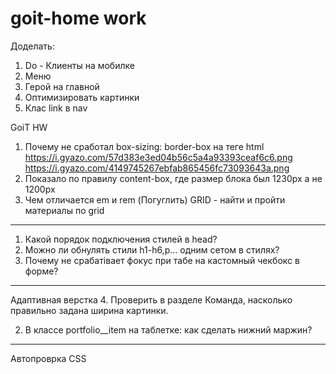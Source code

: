 # goit-home work

Доделать:

1. Do - Клиенты на мобилке
2. Меню
3. Герой на главной
4. Оптимизировать картинки
5. Клас link в nav

GoiT HW

1. Почему не сработал box-sizing: border-box на теге html
   https://i.gyazo.com/57d383e3ed04b56c5a4a93393ceaf6c6.png
   https://i.gyazo.com/4149745267ebfab865456fc73093643a.png
2. Показало по правилу content-box, где размер блока был 1230px а не 1200px
3. Чем отличается em и rem (Погуглить)
   GRID - найти и пройти материалы по grid

---

1. Какой порядок подключения стилей в head?
2. Можно ли обнулять стили h1-h6,p... одним сетом в стилях?
3. Почему не срабатівает фокус при табе на кастомный чекбокс в форме?

---

Адаптивная верстка 4. Проверить в разделе Команда, насколько правильно задана ширина картинки.

2. В классе portfolio\_\_item на таблетке: как сделать нижний маржин?

---

Автопроврка CSS
